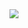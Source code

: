 <img src="https://capsule-render.vercel.app/api?type=Waving&color=auto&height=300&section=header&text=hello&fontSize=90&animation=fadeIn 1.2s" />

